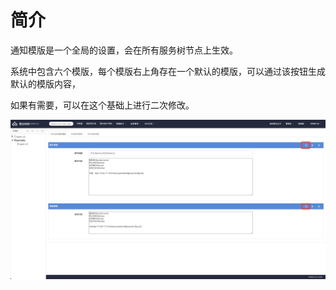 # 简介

通知模版是一个全局的设置，会在所有服务树节点上生效。

系统中包含六个模版，每个模版右上角存在一个默认的模版，可以通过该按钮生成默认的模版内容，

如果有需要，可以在这个基础上进行二次修改。

![模版管理](/模版管理/images/模版管理.png)